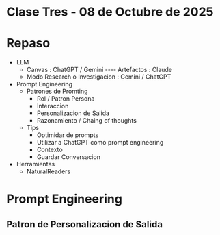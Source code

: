 # Clase Tres - 08 de Octubre de 2025

# Repaso

* LLM
  * Canvas : ChatGPT / Gemini ---- Artefactos : Claude
  * Modo Research o Investigacion : Gemini / ChatGPT
* Prompt Engineering
  * Patrones de Promting
    * Rol / Patron Persona
    * Interaccion
    * Personalizacion de Salida
    * Razonamiento / Chaing of thoughts
  * Tips
    * Optimidar de prompts
    * Utilizar a ChatGPT como prompt engineering
    * Contexto
    * Guardar Conversacion
* Herramientas
  * NaturalReaders

# Prompt Engineering

## Patron de Personalizacion de Salida
